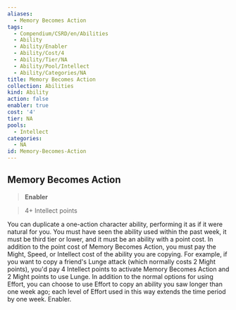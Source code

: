 ```yaml
---
aliases:
  - Memory Becomes Action
tags:
  - Compendium/CSRD/en/Abilities
  - Ability
  - Ability/Enabler
  - Ability/Cost/4
  - Ability/Tier/NA
  - Ability/Pool/Intellect
  - Ability/Categories/NA
title: Memory Becomes Action
collection: Abilities
kind: Ability
action: false
enabler: true
cost: '4'
tier: NA
pools:
  - Intellect
categories:
  - NA
id: Memory-Becomes-Action
---
```

## Memory Becomes Action    
>**Enabler**    
>4+ Intellect points  
    
You can duplicate a one-action character ability, performing it as if it were natural for you. You must have seen the ability used within the past week, it must be third tier or lower, and it must be an ability with a point cost. In addition to the point cost of Memory Becomes Action, you must pay the Might, Speed, or Intellect cost of the ability you are copying. For example, if you want to copy a friend's Lunge attack (which normally costs 2 Might points), you'd pay 4 Intellect points to activate Memory Becomes Action and 2 Might points to use Lunge. In addition to the normal options for using Effort, you can choose to use Effort to copy an ability you saw longer than one week ago; each level of Effort used in this way extends the time period by one week. Enabler.
